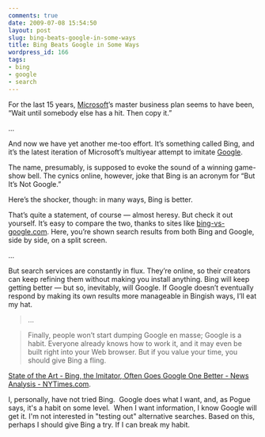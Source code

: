 ```yaml
---
comments: true
date: 2009-07-08 15:54:50
layout: post
slug: bing-beats-google-in-some-ways
title: Bing Beats Google in Some Ways
wordpress_id: 166
tags:
- bing
- google
- search
---
```


> 

For the last 15 years, [Microsoft](http://topics.nytimes.com/top/news/business/companies/microsoft_corporation/index.html?inline=nyt-org)’s master business plan seems to have been, “Wait until somebody else has a hit. Then copy it.”

...

And now we have yet another me-too effort. It’s something called Bing, and it’s the latest iteration of Microsoft’s multiyear attempt to imitate [Google](http://topics.nytimes.com/top/news/business/companies/google_inc/index.html?inline=nyt-org).

The name, presumably, is supposed to evoke the sound of a winning game-show bell. The cynics online, however, joke that Bing is an acronym for “But It’s Not Google.”

Here’s the shocker, though: in many ways, Bing is better.

That’s quite a statement, of course — almost heresy. But check it out yourself. It’s easy to compare the two, thanks to sites like [bing-vs-google.com](http://bing-vs-google.com/). Here, you’re shown search results from both Bing and Google, side by side, on a split screen.

...

But search services are constantly in flux. They’re online, so their creators can keep refining them without making you install anything. Bing will keep getting better — but so, inevitably, will Google. If Google doesn’t  eventually respond by making its own results more manageable in Bingish ways, I’ll eat my hat.




> ...




> Finally, people won’t start dumping Google en masse; Google is a habit. Everyone already knows how to work it, and it may even be built right into your Web browser. But if you value your time, you should give Bing a fling.


[State of the Art - Bing, the Imitator, Often Goes Google One Better - News Analysis - NYTimes.com](http://www.nytimes.com/2009/07/09/technology/personaltech/09pogue.html).

I, personally, have not tried Bing.  Google does what I want, and, as Pogue says, it's a habit on some level.  When I want information, I know Google will get it. I'm not interested in "testing out" alternative searches. Based on this, perhaps I should give Bing a try. If I can break my habit.
